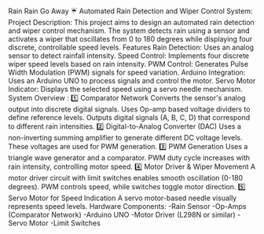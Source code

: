 Rain Rain Go Away ☔
Automated Rain Detection and Wiper Control System:
 Project Description:
This project aims to design an automated rain detection and wiper control mechanism. The system detects rain using a sensor and activates a wiper that oscillates from 0 to 180 degrees while displaying four discrete, controllable speed levels.
 Features
Rain Detection: Uses an analog sensor to detect rainfall intensity.
Speed Control: Implements four discrete wiper speed levels based on rain intensity.
PWM Control: Generates Pulse Width Modulation (PWM) signals for speed variation.
Arduino Integration: Uses an Arduino UNO to process signals and control the motor.
Servo Motor Indicator: Displays the selected speed using a servo needle mechanism.
System Overview :
1️⃣ Comparator Network
Converts the sensor's analog output into discrete digital signals.
Uses Op-amp based voltage dividers to define reference levels.
Outputs digital signals (A, B, C, D) that correspond to different rain intensities.
2️⃣ Digital-to-Analog Converter (DAC)
Uses a non-inverting summing amplifier to generate different DC voltage levels.
These voltages are used for PWM generation.
3️⃣ PWM Generation
Uses a triangle wave generator and a comparator.
PWM duty cycle increases with rain intensity, controlling motor speed.
4️⃣ Motor Driver & Wiper Movement
A motor driver circuit with limit switches enables smooth oscillation (0-180 degrees).
PWM controls speed, while switches toggle motor direction.
5️⃣ Servo Motor for Speed Indication
A servo motor-based needle visually represents speed levels.
Hardware Components:
-Rain Sensor
-Op-Amps (Comparator Network)
-Arduino UNO
-Motor Driver (L298N or similar)
-Servo Motor
-Limit Switches
